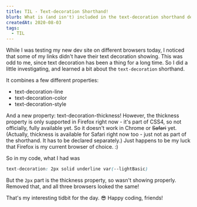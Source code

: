 ```yaml
---
title: TIL - Text-decoration Shorthand!
blurb: What is (and isn't) included in the text-decoration shorthand declaration.
createdAt: 2020-08-03
tags:
  - TIL
---
```


While I was testing my new dev site on different browsers today, I noticed that some of my links didn't have their text decoration showing. This was odd to me, since text decoration has been a thing for a long time. So I did a little investigating, and learned a bit about the `text-decoration` shorthand.

It combines a few different properties:

- text-decoration-line
- text-decoration-color
- text-decoration-style

And a new property: text-decoration-thickness! However, the thickness property is only supported in Firefox right now - it's part of CSS4, so not officially, fully available yet. So it doesn't work in Chrome or ~~Safari~~ yet. (Actually, thickness is available for Safari right now too - just not as part of the shorthand. It has to be declared separately.) Just happens to be my luck that Firefox is my current browser of choice. :)

So in my code, what I had was

```css
text-decoration: 2px solid underline var(--lightBasic)
```

But the `2px` part is the thickness property, so wasn't showing properly. Removed that, and all three browsers looked the same!

That's my interesting tidbit for the day. 😎 Happy coding, friends!

